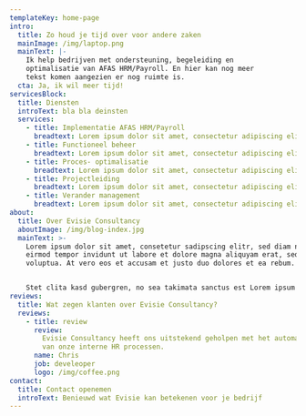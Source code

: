 ```yaml
---
templateKey: home-page
intro:
  title: Zo houd je tijd over voor andere zaken
  mainImage: /img/laptop.png
  mainText: |-
    Ik help bedrijven met ondersteuning, begeleiding en
    optimalisatie van AFAS HRM/Payroll. En hier kan nog meer
    tekst komen aangezien er nog ruimte is.
  cta: Ja, ik wil meer tijd!
servicesBlock:
  title: Diensten
  introText: bla bla deinsten
  services:
    - title: Implementatie AFAS HRM/Payroll
      breadtext: Lorem ipsum dolor sit amet, consectetur adipiscing elit.
    - title: Functioneel beheer
      breadtext: Lorem ipsum dolor sit amet, consectetur adipiscing elit.
    - title: Proces- optimalisatie
      breadtext: Lorem ipsum dolor sit amet, consectetur adipiscing elit.
    - title: Projectleiding
      breadtext: Lorem ipsum dolor sit amet, consectetur adipiscing elit.
    - title: Verander management
      breadtext: Lorem ipsum dolor sit amet, consectetur adipiscing elit.
about:
  title: Over Evisie Consultancy
  aboutImage: /img/blog-index.jpg
  mainText: >-
    Lorem ipsum dolor sit amet, consetetur sadipscing elitr, sed diam nonumy
    eirmod tempor invidunt ut labore et dolore magna aliquyam erat, sed diam
    voluptua. At vero eos et accusam et justo duo dolores et ea rebum.


    Stet clita kasd gubergren, no sea takimata sanctus est Lorem ipsum dolor sit amet. Lorem ipsum dolor sit amet, consetetur sadipscing elitr, sed diam nonumy eirmod tempor invidunt ut labore et dolore magna aliquyam erat, sed diam voluptua. At vero eos et accusam et justo duo dolores et ea rebum. Stet clita kasd gubergren, no sea takimata sanctus est Lorem ipsum dolor sit amet.
reviews:
  title: Wat zegen klanten over Evisie Consultancy?
  reviews:
    - title: review
      review:
        Evisie Consultancy heeft ons uitstekend geholpen met het automatiseren
        van onze interne HR processen.
      name: Chris
      job: develeoper
      logo: /img/coffee.png
contact:
  title: Contact openemen
  introText: Benieuwd wat Evisie kan betekenen voor je bedrijf
---
```

